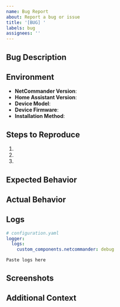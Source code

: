```yaml
---
name: Bug Report
about: Report a bug or issue
title: '[BUG] '
labels: bug
assignees: ''
---
```


## Bug Description
<!-- A clear and concise description of the bug -->

## Environment
- **NetCommander Version**: <!-- e.g., 2025.10.16.4 -->
- **Home Assistant Version**: <!-- e.g., 2024.10.1 -->
- **Device Model**: <!-- e.g., NP-0501DU -->
- **Device Firmware**: <!-- Check in device info or web interface -->
- **Installation Method**: <!-- HACS / Manual -->

## Steps to Reproduce
1.
2.
3.

## Expected Behavior
<!-- What you expected to happen -->

## Actual Behavior
<!-- What actually happened -->

## Logs
<!-- Enable debug logging and paste relevant logs -->

```yaml
# configuration.yaml
logger:
  logs:
    custom_components.netcommander: debug
```

```
Paste logs here
```

## Screenshots
<!-- If applicable, add screenshots -->

## Additional Context
<!-- Any other relevant information -->

